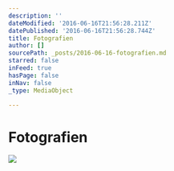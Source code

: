 ```yaml
---
description: ''
dateModified: '2016-06-16T21:56:28.211Z'
datePublished: '2016-06-16T21:56:28.744Z'
title: Fotografien
author: []
sourcePath: _posts/2016-06-16-fotografien.md
starred: false
inFeed: true
hasPage: false
inNav: false
_type: MediaObject

---
```

# Fotografien
![](https://the-grid-user-content.s3-us-west-2.amazonaws.com/e2b50857-064b-4c1a-bdb6-c88887708f51.jpg)